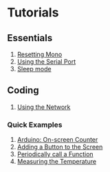 # Tutorials

## Essentials

 1. [Resetting Mono](resetting_mono.md)
 1. [Using the Serial Port](using-monos-serial-port.md)
 1. [Sleep mode](sleep-mode.md)
<!-- using an editor to code -->

## Coding

 1. [Using the Network](using_the_network.md)
 <!-- 1. [Drawing UI Widgets](drawing_ui_elements.md) -->


 <!-- 1. Using the 3.5mm jack connector -->

### Quick Examples
 
 1. [Arduino: On-screen Counter](ard_count_var.md)
 1. [Adding a Button to the Screen](adding_a_button_to_the_sceen.md)
 1. [Periodically call a Function](periodicly_call_a_function.md)
 1. [Measuring the Temperature](measuring_the_temperature.md)
 
 <!--
 1. Using the Buzzer
 1. Getting the Temperature
 1. Using the Accelerometer
 1. Using the RTC
 1. Adjusting the display brightness
 1. SD card and file I/O
 1. Utilizing the run-loop
 1. Triggering software resets
-->

 
 